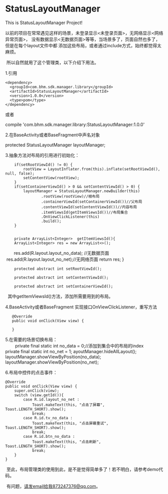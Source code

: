 # StatusLayoutManager
This is StatusLayoutManager Project!

  以前的项目在常常遇见这样的场景，未登录显示<未登录页面>，无网络显示<网络异常页面>，
没有数据显示<无数据页面>等等，当场景多了，页面自然也多了，但是在每个layout文件中都
添加这些布局，或者通过include方式，始终都觉得太麻烦。

  所以自然就用了这个管理类，以下介绍下用法。

1.引用

    <dependency>
      <groupId>com.bhm.sdk.manager.library</groupId>
      <artifactId>StatusLayoutManager</artifactId>
      <version>1.0.0</version>
      <type>pom</type>
    </dependency>

或者

  compile 'com.bhm.sdk.manager.library:StatusLayoutManager:1.0.0'
  
2.在BaseActivity或者BaseFragment中声名对象

  protected StatusLayoutManager layoutManager;
  
3.抽象方法对布局的引用进行初始化：

        if(setRootViewId() != 0) {
            rootView = LayoutInflater.from(this).inflate(setRootViewId(), null, false);
            setContentView(rootView);
        }
        if(setContainerViewId() > 0 && setContentViewId() > 0) {
            layoutManager = StatusLayoutManager.newBuilder(this)
                    .rootView(rootView)//根布局
                    .containerViewId(setContainerViewId())//父布局
                    .contentViewId(setContentViewId())//内容布局
                    .itemViewsId(getItemViewsId())//布局集合
                    .OnViewClickListener(this)
                    .build();
        }
        
        
        private ArrayList<Integer>  getItemViewsId(){
        ArrayList<Integer> res = new ArrayList<>();
        res.add(R.layout.layout_no_data); //无数据页面
        res.add(R.layout.layout_no_net);//无网络页面
        return res;
        }

        protected abstract int setRootViewId();

        protected abstract int setContentViewId();

        protected abstract int setContainerViewId();
        
   其中getItemViewsId()方法，添加所需要用到的布局。
  
4.BaseActivity或者BaseFragment 实现接口OnViewClickListener，重写方法
      
       @Override
       public void onClick(View view) {
        
       }
       
5.在需要的场景切换布局：
        
         private final static int no_data = 0;//添加到集合中的布局的index
         private final static int no_net = 1;
         ayoutManager.hideAllLayout();
         layoutManager.showViewByPosition(no_data);
         layoutManager.showViewByPosition(no_net);
        
 6.布局中控件的点击事件：
 
    @Override
    public void onClick(View view) {
        super.onClick(view);
        switch (view.getId()){
            case R.id.layout_no_net :
                Toast.makeText(this, "点击了屏幕", Toast.LENGTH_SHORT).show();
                break;
            case R.id.tv_no_data :
                Toast.makeText(this, "点击屏幕重试", Toast.LENGTH_SHORT).show();
                break;
            case R.id.btn_no_data :
                Toast.makeText(this, "点击刷新", Toast.LENGTH_SHORT).show();
                break;
        }
    }
    
    
  至此，布局管理类的使用到此，是不是觉得简单多了！若不明白，请参考demo代码。
  
  有问题，请发email给我873247376@qq.com。
